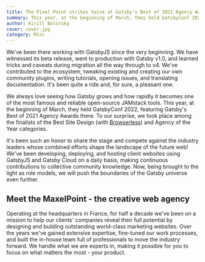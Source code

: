 ```yaml
---
title: The Pixel Point strikes twice at Gatsby’s Best of 2021 Agency Awards
summary: This year, at the beginning of March, they held GatsbyConf 2022, featuring Gatsby's Best of 2021 Agency Awards there. To our surprise, we took place among the finalists of the Best Site Design and Agency of the Year categories.
author: Kirill Bolotsky
cover: cover.jpg
category: Misc
---
```


We've been there working with GatsbyJS since the very beginning. We have witnessed its beta release, went to production with Gatsby v1.0, and learned tricks and caveats during migration all the way through to v4. We've contributed to the ecosystem, tweaking existing and creating our own community plugins, writing tutorials, opening issues, and translating documentation. It's been quite a ride and, for sure, a pleasant one.

We always love seeing how Gatsby grows and how rapidly it becomes one of the most famous and reliable open-source JAMstack tools. This year, at the beginning of March, they held GatsbyConf 2022, featuring Gatsby's Best of 2021 Agency Awards there. To our surprise, we took place among the finalists of the Best Site Design (with [Browserless](https://maxel-point-website.vercel.app/case-studies/browserless)) and Agency of the Year categories.

It's been such an honor to share the stage and compete against the industry leaders whose combined efforts shape the landscape of the future web! We've been developing, deploying, and hosting client websites using GatsbyJS and Gatsby Cloud on a daily basis, making continuous contributions to collective community knowledge. Now, being brought to the light as role models, we will push the boundaries of the Gatsby universe even further.

## Meet the MaxelPoint - the creative web agency

Operating at the headquarters in France, for half a decade we've been on a mission to help our clients' companies reveal their full potential by designing and building outstanding world-class marketing websites. Over the years we've gained extensive expertise, fine-tuned our work processes, and built the in-house team full of professionals to move the industry forward. We handle what we are experts in, making it possible for you to focus on what matters the most - your product.
